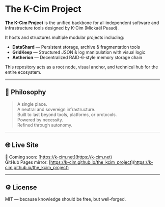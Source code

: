 # The K-Cim Project

**The K-Cim Project** is the unified backbone for all independent software and infrastructure tools designed by K-Cim (Mickaël Puaud).

It hosts and structures multiple modular projects including:

- **DataShard** — Persistent storage, archive & fragmentation tools  
- **GridKeep** — Structured JSON & log manipulation with visual logic  
- **Aetherion** — Decentralized RAID-6-style memory storage chain

This repository acts as a root node, visual anchor, and technical hub for the entire ecosystem.

---

## 🧭 Philosophy

> A single place.  
> A neutral and sovereign infrastructure.  
> Built to last beyond tools, platforms, or protocols.  
> Powered by necessity.  
> Refined through autonomy.

---

## 🌐 Live Site

📡 Coming soon: [https://k-cim.net](https://k-cim.net)  
GitHub Pages mirror: [https://k-cim.github.io/the_kcim_project](https://k-cim.github.io/the_kcim_project)

---

## ⚙️ License

MIT — because knowledge should be free, but well-forged.
